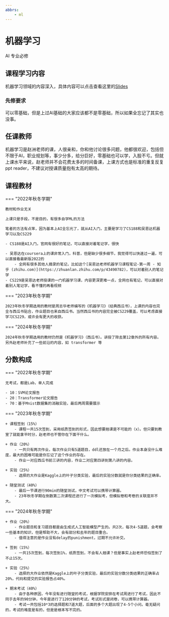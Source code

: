 ```yaml
---
abbrs:
    - ml
---
```


# 机器学习

<div class="badges">
<span class="badge ai-badge">AI 专业必修</span>
</div>

## 课程学习内容

机器学习领域的内容深入，具体内容可以点击查看这里的[Slides](https://github.com/RyanFcr/ZJU_Course/tree/main/%E5%A4%A7%E4%B8%89%E7%A7%8B%E5%86%AC/%E6%9C%BA%E5%99%A8%E5%AD%A6%E4%B9%A0)

### 先修要求

可以零基础，但是上过AI基础的大家应该都不是零基础，所以如果全忘记了其实也没事。

## 任课教师

机器学习是赵洲老师的课，人很亲和，你和他讨论很多问题，他都很欢迎，包括但不限于AI，职业规划等，事少分多，给分巨好，零基础也可以学，入股不亏。但就上课水平来说，赵老师并不会花费太多的时间备课，上课方式也是标准的重复反复ppt reader，不建议对授课质量抱有太高的期待。

<!-- 作为一个一个一个的经典来源，赵洲老师是标准的 text-to-audio 模型，任何企图通过听课来学习的行为都是不明智的 -->

## 课程教材

=== "2022年秋冬学期"

    教材和作业无关

    上课只是手段，不是目的，有很多自学ML的方法

    笔者的方法有点笨，因为基本上AI全忘光了，就从AI入门，主要是学习了CS188和吴恩达机器学习以及CS229

    - CS188是AI入门，官网有很好的笔记，可以直接对着笔记学，很快

    - 吴恩达在coursera上的课非常入门，科普，但是缺少很多细节，我觉得可以快速过一遍，可以直接看最新版2022的
        - 全网有很多其他人摘录的笔记，比如这个[吴恩达老师机器学习课程笔记-第一周 - 知乎 (zhihu.com)](https://zhuanlan.zhihu.com/p/43490782)，可以对着别人的笔记学
    - CS229是吴恩达老师授课的一门机器学习课，内容更深更难一点，全网也有笔记，可以直接对着别人笔记学，看不懂的再看视频

=== "2023年秋冬学期"

    2023年秋冬学期选用的教材是周志华老师编写的《机器学习》（经典西瓜书），上课的内容也完全与西瓜书贴合，作业题目也来自西瓜书。当然西瓜书的内容完全被CS229覆盖，可以考虑直接学习CS229，或许会有更大的收获。

=== "2024年秋冬学期"

    2024年秋冬学期选用的教材仍然是《机器学习》（西瓜书）。讲授了除去第12章外的所有内容。另外赵老师补充了一些前沿的内容，如 transformer 等
<!-- 仍然不建议任何想要学习这些前沿知识的同学去听赵老师的课，与其听重复的平调的读ppt，为什么不去上一个高质量的网课呢？ -->
## 分数构成

=== "2022年秋冬学期"

    无考试，都是Lab，单人完成

    - 10：SVM论文报告
    - 20：Transformer论文报告
    - 70：基于Mnist数据集的消融实验，最后两周需要展示

=== "2023年秋冬学期"

    + 课程签到（15%）
        - 课程一共15次签到，采用纸质签到的形式，因此想要翘课是不可能的（x）。但只要到教室了就能拿平时分，赵老师也不管你在下面干什么。

    + 作业（20%）
        - 一共只有两次作业，每次作业只有5道题目，ddl还放在一个月之后。作业本身没什么难度，最大的困难可能是你忘记了这个作业的存在。
        - 作业一对应西瓜书前三讲的内容，作业二对应第四讲到第八讲的内容。

    + 实验（25%）
        - 选择的大作业是Kaggle上的叶子分类实验，最后的实验分数就是你分类结果的正确率。

    + 随堂测试（40%）
        - 最后一节课进行90min的随堂测试，中文考试可以携带计算器。
        - 23年秋冬学期在倒数第二次课程还进行了一次模拟考，但模拟卷和考卷的关联度并不大。

=== "2024年秋冬学期"

    + 作业（20%）
        - 作业题目和复习题目都是由生成式人工智能模型产生的。共2次，每次4-5道题，会考察一些基本的知识，但是帮助不大，会有部分和去年的题目重合。
        - 值得注意的是作业没有delay的punishment，过期不允许补交。

    + 签到（15%）
        - 一共15次签到，每次签到1%，纸质签到，不会有人翘课？但是事实上赵老师恐怕签到了不止15次。
    
    + 实验（25%）
        - 选择的大作业依然是Kaggle上的叶子分类实验，最后的实验分数分类结果的正确率占20%，代码和提交的实验报告占40%。
    
    + 期末考试（40%）
        - 由于各种原因，今年没有进行随堂的考试，根据学院安排在考试周进行了考试，因此不同于去年的90分钟，今年是进行了120分钟的考试，考试形式是闭卷，可以携带计算器。
        - 考试一共包括10*3的选择题和7道大题，后面的多个大题出现了4-5个小问。毫无疑问的，考试的难度是有的，但是是根本写不完的。
